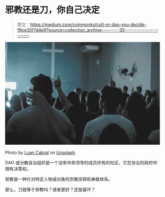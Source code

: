 # 邪教还是刀，你自己决定

> 原文：<https://medium.com/coinmonks/cult-or-dao-you-decide-f9ce30f7d4e9?source=collection_archive---------35----------------------->

![](img/d6ada03d7778bcb9d21c48b546faec2c.png)

Photo by [Luan Cabral](https://unsplash.com/@luancabralbr?utm_source=medium&utm_medium=referral) on [Unsplash](https://unsplash.com?utm_source=medium&utm_medium=referral)

DAO 或分散自治组织是一个没有中央领导的成员所有的社区，它在协议的政府中拥有决策权。

邪教是一种针对特定人物或对象的宗教崇拜和奉献体系。

那么，刀就等于邪教吗？或者更好？还是最坏？